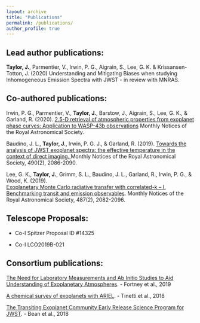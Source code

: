 ```yaml
---
layout: archive
title: "Publications"
permalink: /publications/
author_profile: true
---
```


## Lead author publications:
**Taylor, J.**, Parmentier, V., Irwin, P. G., Aigrain, S., Lee, G. K. & Krissansen-Totton, J. (2020) Understanding and Mitigating Biases when studying Inhomogeneous Emission Spectra with JWST - in review with MNRAS.

## Co-authored publications:

Irwin, P. G., Parmentier, V., **Taylor, J.**, Barstow, J., Aigrain, S., Lee, G. K., & Garland, R. (2020). <a href="https://academic.oup.com/mnras/advance-article-abstract/doi/10.1093/mnras/staa238/5715917?redirectedFrom=fulltext">2.5-D retrieval of atmospheric properties from exoplanet phase curves: Application to WASP-43b observations</a> Monthly Notices of the Royal Astronomical Society.

Baudino, J. L., **Taylor, J.**, Irwin, P. G. J., & Garland, R. (2019). <a href="https://doi.org/10.1093/mnras/stz2764"> Towards the analysis of JWST exoplanet spectra: the effective temperature in the context of direct imaging. </a> Monthly Notices of the Royal Astronomical Society, 490(2), 2086-2090.

Lee, G. K., **Taylor, J.**, Grimm, S. L., Baudino, J. L., Garland, R., Irwin, P. G., & Wood, K. (2019).  
<a href="https://academic.oup.com/mnras/article-abstract/487/2/2082/5497934?redirectedFrom=fulltext">Exoplanetary Monte Carlo radiative transfer with correlated-k – I. Benchmarking transit and emission observables</a>. Monthly Notices of the Royal Astronomical Society, 487(2), 2082-2096.

## Telescope Proposals:
- Co-I Spitzer Proposal ID #14325

- Co-I LCO2019B-021

## Consortium publications:

<a href="http://arxiv.org/abs/1905.07064v1">The Need for Laboratory Measurements and Ab Initio Studies to Aid Understanding of Exoplanetary Atmospheres</a>. - Fortney et al., 2019

<a href="https://doi.org/10.1007/s10686-018-9598-x">A chemical survey of exoplanets with ARIEL</a>. - Tinetti et al., 2018

<a href="https://doi.org/10.1088/1538-3873/aadbf3">The Transiting Exoplanet Community Early Release Science Program for JWST</a>. - Bean et al., 2018
